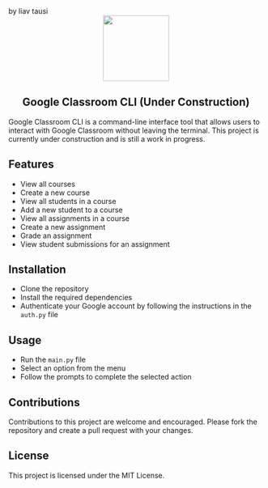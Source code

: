 <div align="left">by liav tausi</div>
<div align="center">
    <img src="https://www.linkpicture.com/q/class-room-cli.png" width="130">
    <h2 align="center">Google Classroom CLI (Under Construction) </h2>
</div>

Google Classroom CLI is a command-line interface tool that allows users to interact with Google Classroom without leaving the terminal. This project is currently under construction and is still a work in progress.

## Features
- View all courses
- Create a new course
- View all students in a course
- Add a new student to a course
- View all assignments in a course
- Create a new assignment
- Grade an assignment
- View student submissions for an assignment

## Installation
- Clone the repository
- Install the required dependencies
- Authenticate your Google account by following the instructions in the `auth.py` file

## Usage
- Run the `main.py` file
- Select an option from the menu
- Follow the prompts to complete the selected action

## Contributions
Contributions to this project are welcome and encouraged. Please fork the repository and create a pull request with your changes.

## License
This project is licensed under the MIT License.
